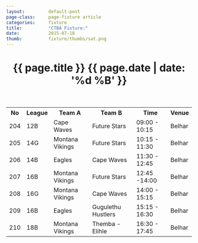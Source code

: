 ```yaml
---
layout: 		default-post
page-class: 	page-fixture article
categories: 	fixture
title:  		"CTBA Fixture:"
date:   		2015-07-18
thumb: 			fixture/thumbs/sat.png
---
```


<header class="post-header">
	<h1>{{ page.title }} {{ page.date | date: '%d %B' }}</h1>
</header>

<table>
<tr class="mvbc"><th>No</th><th>League</th><th>Team A</th><th>Team B</th><th>Time</th><th>Venue</th></tr>
 <tr><td>204</td><td>12B</td><td>Cape Waves</td><td>Future Stars</td><td>09:00 - 10:15</td><td>Belhar</td></tr>
 <tr class="mvbc"><td>205</td><td>14G</td><td>Montana Vikings</td><td>Future Stars</td><td>10:15 - 11:30</td><td>Belhar</td></tr>
 <tr><td>206</td><td>14B</td><td>Eagles</td><td>Cape Waves</td><td>11:30 - 12:45</td><td>Belhar</td></tr>
 <tr class="mvbc"><td>207</td><td>16B</td><td>Montana Vikings</td><td>Future Stars</td><td>12:45 -14:00</td><td>Belhar</td></tr>
 <tr class="mvbc"><td>208</td><td>16G</td><td>Montana Vikings</td><td>Cape Waves</td><td>14:00 - 15:15</td><td>Belhar</td></tr>
 <tr><td>209</td><td>16B</td><td>Eagles</td><td>Gugulethu Hustlers</td><td>15:15 - 16:30</td><td>Belhar</td></tr>
 <tr class="mvbc"><td>210</td><td>18B</td><td>Montana Vikings</td><td>Themba - Elihle</td><td>16:30 - 17:45</td><td>Belhar</td></tr>
</table>
